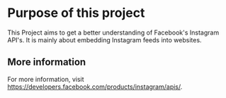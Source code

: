 # Purpose of this project
This Project aims to get a better understanding of Facebook's Instagram API's. It is mainly about embedding Instagram feeds into websites.

## More information
For more information, visit <https://developers.facebook.com/products/instagram/apis/>.